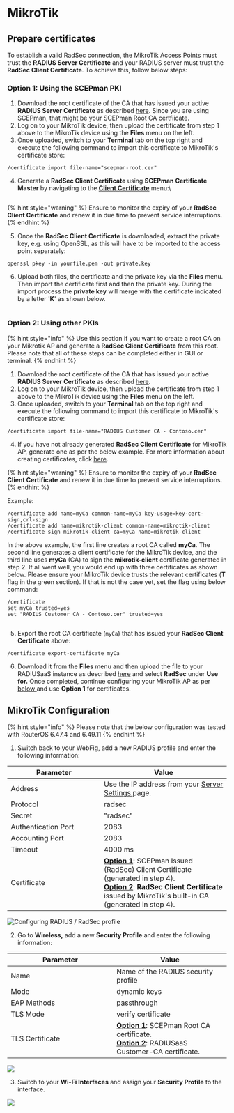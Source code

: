 # MikroTik

## Prepare certificates

To establish a valid RadSec connection, the MikroTik Access Points must trust the **RADIUS Server Certificate** and your RADIUS server must trust the **RadSec Client Certificate**.  To achieve this, follow below steps:

### Option 1: Using the SCEPman PKI

1. Download the root certificate of the CA that has issued your active **RADIUS Server Certificate** as described [here](../../../admin-portal/settings/settings-server.md#download). Since you are using SCEPman, that might be your SCEPman Root CA certfiicate.
2. Log on to your MikroTik device, then upload the certificate from step 1 above to the MikroTik device using the **Files** menu on the left.
3. Once uploaded, switch to your **Terminal** tab on the top right and execute the following command to import this certificate to MikroTik's certificate store:

```
/certificate import file-name="scepman-root.cer"
```

4.  Generate a **RadSec Client Certificate** using **SCEPman Certificate Master** by navigating to the [**Client Certificate**](https://docs.scepman.com/certificate-deployment/certificate-master/client-certificate-pkcs-12) menu:\


    <figure><img src="../../../.gitbook/assets/image (21).png" alt=""><figcaption></figcaption></figure>

{% hint style="warning" %}
Ensure to monitor the expiry of your **RadSec Client Certificate** and renew it in due time to prevent service interruptions.
{% endhint %}

5. Once the **RadSec Client Certificate** is downloaded, extract the private key, e.g. using OpenSSL, as this will have to be imported to the access point separately:&#x20;

```
openssl pkey -in yourfile.pem -out private.key
```

6. Upload both files, the certificate and the private key via the **Files** menu. Then import the certificate first and then the private key. During the import process the **private key** will merge with the certificate indicated by a letter '**K**' as shown below.&#x20;

<figure><img src="../../../.gitbook/assets/image (3) (1).png" alt=""><figcaption></figcaption></figure>

### Option 2: Using other PKIs

{% hint style="info" %}
Use this section if you want to create a root CA on your Mikrotik AP and generate a **RadSec Client Certificate** from this root. Please note that all of these steps can be completed either in GUI or terminal.
{% endhint %}

1. Download the root certificate of the CA that has issued your active **RADIUS Server Certificate** as described [here](../../../admin-portal/settings/settings-server.md#download).
2. Log on to your MikroTik device, then upload the certificate from step 1 above to the MikroTik device using the **Files** menu on the left.
3. Once uploaded, switch to your **Terminal** tab on the top right and execute the following command to import this certificate to MikroTik's certificate store:

```
/certificate import file-name="RADIUS Customer CA - Contoso.cer"
```

4. If you have not already generated **RadSec Client Certificate** for MikroTik AP, generate one as per the below example. For more information about creating certificates, click [here](https://wiki.mikrotik.com/wiki/Manual:Create_Certificates).&#x20;

{% hint style="warning" %}
Ensure to monitor the expiry of your **RadSec Client Certificate** and renew it in due time to prevent service interruptions.
{% endhint %}

Example:&#x20;

```
/certificate add name=myCa common-name=myCa key-usage=key-cert-sign,crl-sign
/certificate add name=mikrotik-client common-name=mikrotik-client
/certificate sign mikrotik-client ca=myCa name=mikrotik-client
```

In the above example, the first line creates a root CA called **myCa**. The second line generates a client certificate for the MikroTik device, and the third line uses **myCa** (CA) to sign the **mikrotik-client** certificate generated in step 2. If all went well, you would end up with three certificates as shown below. Please ensure your MikroTik device trusts the relevant certificates (**T** flag in the green section). If that is not the case yet, set the flag using below command:

```
/certificate
set myCa trusted=yes
set "RADIUS Customer CA - Contoso.cer" trusted=yes
```

<figure><img src="../../../../.gitbook/assets/image (344).png" alt=""><figcaption></figcaption></figure>

5. Export the root CA certificate (`myCa`) that has issued your **RadSec Client Certificate** above:

```
/certificate export-certificate myCa
```

6. Download it from the **Files** menu and then upload the file to your RADIUSaaS instance as described [here](../../../admin-portal/settings/trusted-roots.md#add) and select **RadSec** under **Use for.** Once completed, continue configuring your MikroTik AP as per [below ](mikrotik.md#mikrotik-configuration)and use **Option 1** for certificates.

## MikroTik Configuration

{% hint style="info" %}
Please note that the below configuration was tested with RouterOS 6.47.4 and 6.49.11
{% endhint %}

1. Switch back to your WebFig, add a new RADIUS profile and enter the following information:

<table><thead><tr><th width="198">Parameter</th><th>Value</th></tr></thead><tbody><tr><td>Address</td><td>Use the IP address from your <a href="../../../admin-portal/settings/settings-server.md">Server Settings </a>page.</td></tr><tr><td>Protocol</td><td>radsec</td></tr><tr><td>Secret</td><td>"radsec"</td></tr><tr><td>Authentication Port</td><td>2083</td></tr><tr><td>Accounting Port</td><td>2083</td></tr><tr><td>Timeout</td><td>4000 ms</td></tr><tr><td>Certificate</td><td><a href="mikrotik.md#option-1-using-the-scepman-pki"><strong>Option 1</strong></a>: SCEPman Issued (RadSec) Client Certificate (generated in step 4).<br><a href="mikrotik.md#option-2-using-other-cas"><strong>Option 2</strong></a>: <strong>RadSec Client Certificate</strong> issued by MikroTik's built-in CA (generated in step 4).</td></tr></tbody></table>



![Configuring RADIUS / RadSec profile](../../../.gitbook/assets/2024-09-03_14h43_36.png)

2. Go to **Wireless,** add a new **Security Profile** and enter the following information:&#x20;

<table><thead><tr><th width="227">Parameter</th><th>Value</th></tr></thead><tbody><tr><td>Name</td><td>Name of the RADIUS security profile</td></tr><tr><td>Mode</td><td>dynamic keys</td></tr><tr><td>EAP Methods</td><td>passthrough</td></tr><tr><td>TLS Mode</td><td>verify certificate</td></tr><tr><td>TLS Certificate</td><td><a href="mikrotik.md#option-1-using-the-scepman-pki"><strong>Option 1</strong></a>: SCEPman Root CA certificate.<br><a href="mikrotik.md#option-2-using-other-cas"><strong>Option 2</strong></a>: RADIUSaaS Customer-CA certificate.</td></tr></tbody></table>

![](<../../../../.gitbook/assets/image (158).png>)

3. Switch to your **Wi-Fi Interfaces** and assign your **Security Profile** to the interface.

![](<../../../../.gitbook/assets/image (266).png>)
